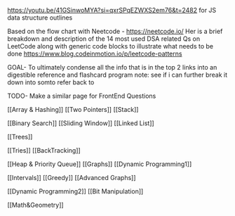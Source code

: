 
https://youtu.be/41GSinwoMYA?si=qxrSPqEZWXS2em76&t=2482 for JS data structure outlines

Based on the flow chart with Neetcode - https://neetcode.io/
Her is a brief breakdown and description of the 14 most used DSA related Qs on LeetCode along with generic code blocks to illustrate what needs to be done
https://www.blog.codeinmotion.io/p/leetcode-patterns

GOAL- To ultimately condense all the info that is in the top 2 links into an digestible reference and flashcard program
note: see if i can further break it down into somto refer back to

TODO- Make a similar page for FrontEnd Questions

[[Array & Hashing]]
[[Two Pointers]]
[[Stack]]

[[Binary Search]]
[[Sliding Window]]
[[Linked List]]

[[Trees]]

[[Tries]]
[[BackTracking]]

[[Heap & Priority Queue]]
[[Graphs]]
[[Dynamic Programming1]]

[[Intervals]]
[[Greedy]]
[[Advanced Graphs]]

[[Dynamic Programming2]]
[[Bit Manipulation]]

[[Math&Geometry]]